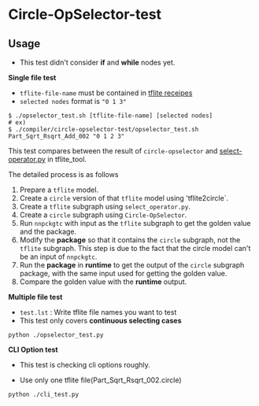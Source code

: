 # Circle-OpSelector-test

## Usage

- This test didn't consider **if** and **while** nodes yet. 

**Single file test**

- `tflite-file-name` must be contained in [tflite receipes](https://github.com/Samsung/ONE/tree/master/res/TensorFlowLiteRecipes)
- `selected nodes` format is `"0 1 3"`

```
$ ./opselector_test.sh [tflite-file-name] [selected nodes]
# ex)
$ ./compiler/circle-opselector-test/opselector_test.sh Part_Sqrt_Rsqrt_Add_002 "0 1 2 3"
```

This test compares between the result of `circle-opselector` and [select-operator.py](https://github.com/Samsung/ONE/blob/master/tools/tflitefile_tool/select_operator.py) in tflite_tool.

The detailed process is as follows

1. Prepare a `tflite` model.
2. Create a `circle` version of that `tflite` model using 'tflite2circle`.
3. Create a `tflite` subgraph using `select_operator.py`.
4. Create a `circle` subgraph using `Circle-OpSelector`.
5. Run `nnpckgtc` with input as the `tflite` subgraph to get the golden value and the package.
6. Modify the **package** so that it contains the `circle` subgraph, not the `tflite` subgraph. This step is due to the fact that the circle model can't be an input of `nnpckgtc`.
7. Run the **package** in **runtime** to get the output of the `circle` subgraph package, with the same input used for getting the golden value.
8. Compare the golden value with the **runtime** output.



**Multiple file test**

- `test.lst` : Write tflite file names you want to test
- This test only covers **continuous selecting cases**

```Shell
python ./opselector_test.py
```



**CLI Option test**

- This test is checking cli options roughly.

- Use only one tflite file(Part_Sqrt_Rsqrt_002.circle)

```Shell
python ./cli_test.py
```
